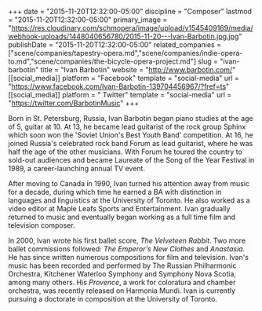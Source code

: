 +++
date = "2015-11-20T12:32:00-05:00"
discipline = "Composer"
lastmod = "2015-11-20T12:32:00-05:00"
primary_image = "https://res.cloudinary.com/schmopera/image/upload/v1545409169/media/webhook-uploads/1448040656780/2015-11-20---Ivan-Barbotin.jpg.jpg"
publishDate = "2015-11-20T12:32:00-05:00"
related_companies = ["scene/companies/tapestry-opera.md","scene/companies/indie-opera-to.md","scene/companies/the-bicycle-opera-project.md"]
slug = "ivan-barbotin"
title = "Ivan Barbotin"
website = "http://www.barbotin.com/"
[[social_media]]
platform = "Facebook"
template = "social-media"
url = "https://www.facebook.com/Ivan-Barbotin-139704456967/?fref=ts"
[[social_media]]
platform = " Twitter"
template = "social-media"
url = "https://twitter.com/BarbotinMusic"
+++

Born in St. Petersburg, Russia, Ivan Barbotin began piano studies at the age of 5, guitar at 10. At 13, he became lead guitarist of the rock group Sphinx which soon won the 'Soviet Union's Best Youth Band' competition. At 16, he joined Russia's celebrated rock band Forum as lead guitarist, where he was half the age of the other musicians. With Forum he toured the country to sold-out audiences and became Laureate of the Song of the Year Festival in 1989, a career-launching annual TV event.

After moving to Canada in 1990, Ivan turned his attention away from music for a decade, during which time he earned a BA with distinction in languages and linguistics at the University of Toronto. He also worked as a video editor at Maple Leafs Sports and Entertainment.  Ivan gradually returned to music and  eventually began working as a full time film and television composer.

In 2000, Ivan wrote his first ballet score, *The Velveteen Rabbit*. Two more ballet commissions followed: *The Emperor's New Clothes* and *Anastasia*. He has since written numerous compositions for film and television. Ivan's music has been recorded and performed by The Russian Philharmonic Orchestra, Kitchener Waterloo Symphony and Symphony Nova Scotia, among many others. His *Provence*, a work for coloratura and chamber orchestra,  was recently released on Harmonia Mundi. Ivan is currently pursuing a doctorate in composition at the University of Toronto.
